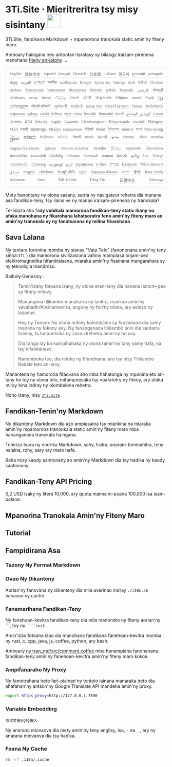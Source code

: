 <h1 style="justify-content:space-between">3Ti.Site ⋅ Mieritreritra tsy misy sisintany <img src="//i-01.eu.org/3Ti/logo.svg" style="user-select:none;margin-top:-1px;width:42px"></h1>

3Ti.Site, fandikana Markdown + mpamorona tranokala static amin'ny fiteny maro.

Amboary haingana ireo antontan-taratasy sy bilaogy iraisam-pirenena manohana [fiteny an-jatony](https://github.com/i18n-site/node/blob/main/lang/src/index.js) ...

<pre class="langli" style="display:flex;flex-wrap:wrap;background:transparent;border:1px solid #eee;font-size:12px;box-shadow:0 0 3px inset #eee;padding:12px 5px 4px 12px;justify-content:space-between;"><style>pre.langli i{font-weight:300;font-family:s;margin-right:7px;margin-bottom:8px;font-style:normal;color:#666;border-bottom:1px dashed #ccc;}</style><i>English</i><i> 简体中文 </i><i>español</i><i>français</i><i>Deutsch</i><i> 日本語 </i><i>italiano</i><i>한국어</i><i>русский</i><i>português</i><i>shqip</i><i>‫العربية‬</i><i>አማርኛ</i><i>অসমীয়া</i><i>azərbaycan</i><i>Eʋegbe</i><i>Aymar aru</i><i>Gaeilge</i><i>eesti</i><i>ଓଡ଼ିଆ</i><i>Oromoo</i><i>euskara</i><i>беларуская</i><i>bamanakan</i><i>български</i><i>íslenska</i><i>polski</i><i>bosanski</i><i>‫فارسی‬</i><i>भोजपुरी</i><i>Afrikaans</i><i>татар</i><i>dansk</i><i>‫ދިވެހިބަސް‬</i><i>ትግርኛ</i><i>डोगरी</i><i>संस्कृत भाषा</i><i>Filipino</i><i>suomi</i><i>Frysk</i><i>ខ្មែរ</i><i>ქართული</i><i>गोंयची कोंकणी</i><i>ગુજરાતી</i><i>avañe’ẽ</i><i>қазақ тілі</i><i>Kreyòl ayisyen</i><i>Hausa</i><i>Nederlands</i><i>кыргызча</i><i>galego</i><i>català</i><i>čeština</i><i>ಕನ್ನಡ</i><i>corsu</i><i>hrvatski</i><i>Runasimi</i><i>kurdî</i><i>‫کوردیی ناوەندی‬</i><i>Latina</i><i>latviešu</i><i>ລາວ</i><i>lietuvių</i><i>lingála</i><i>Luganda</i><i>Lëtzebuergesch</i><i>Kinyarwanda</i><i>română</i><i>Malagasy</i><i>Malti</i><i>मराठी</i><i>മലയാളം</i><i>Melayu</i><i>македонски</i><i>मैथिली</i><i>Māori</i><i>মৈতৈলোন্</i><i>монгол</i><i>বাংলা</i><i>Mizo ṭawng</i><i>မြန်မာ</i><i>𞄀𞄄𞄰𞄩𞄍𞄜𞄰</i><i>IsiXhosa</i><i>isiZulu</i><i>नेपाली</i><i>norsk</i><i>ਪੰਜਾਬੀ</i><i>‫پښتو‬</i><i>Nyanja</i><i>Akan</i><i>svenska</i><i>Gagana fa'a Sāmoa</i><i>српски</i><i>Sesotho sa Leboa</i><i>Sesotho</i><i>සිංහල</i><i>esperanto</i><i>slovenčina</i><i>slovenščina</i><i>Kiswahili</i><i>Gàidhlig</i><i>Cebuano</i><i>Soomaali</i><i>тоҷикӣ</i><i>తెలుగు</i><i>தமிழ்</i><i>ไทย</i><i>Türkçe</i><i>türkmen dili</i><i>Cymraeg</i><i>‫ئۇيغۇرچە‬</i><i>‫اردو‬</i><i>українська</i><i>o‘zbek</i><i>‫עברית‬</i><i>Ελληνικά</i><i>ʻŌlelo Hawaiʻi</i><i>‫سنڌي‬</i><i>magyar</i><i>chiShona</i><i>հայերեն</i><i>Igbo</i><i>Pagsasao Ilokano</i><i>‫ייִדיש‬</i><i>हिन्दी</i><i>Basa Sunda</i><i>Indonesia</i><i>Jawa</i><i>Èdè Yorùbá</i><i>Tiếng Việt</i><i> 正體中文 </i><i>Xitsonga</i></pre>

Mety hanontany ny olona sasany, satria ny navigateur rehetra dia manana asa fandikan-teny, tsy ilaina ve ny manao iraisam-pirenena ny tranokala?

Te-hilaza aho fa**ny vohikala mamorona fandikan-teny static ihany no afaka manohana ny fikarohana lahatsoratra feno amin'ny fiteny maro ao amin'ny tranokala sy ny fanatsarana ny milina fikarohana** .

## Sava Lalana

Ny tantara foronina momba ny siansa &quot;Vata Telo&quot; (fanononana amin'ny teny sinoa:`3Tǐ` ) dia mamorona sivilizasiona vahiny mampiasa onjam-peo elektromagnetika hifandraisana, miaraka amin'ny fisainana mangarahara sy ny teknolojia mandroso.

Baiboly·Genesisy :

> Tamin'izany fotoana izany, ny olona eran-tany dia nanana lantom-peo sy fiteny mitovy.
>
> Manangàna tilikambo manakatra ny lanitra, mankao amin’ny vavahadin’Andriamanitra, angony ny fon’ny olona, ​​ary aelezo ny lazanao.
>
> Hoy ny Tompo: Ny olona mitovy kolontsaina sy firazanana dia samy manana ny fokony avy. Ny fananganana tilikambo anio dia santatra fotsiny, fa hataontsika ny zava-drehetra amin'ny ho avy.
>
> Dia tonga izy ka nampihahaka ny olona tamin'ny tany samy hafa, ka tsy nifankahazo.
>
> Nanomboka teo, dia nitohy ny fifandirana, ary tsy nisy Tilikambo Babela teto an-tany.

Manantena ny hamorona fitaovana aho mba hahatonga ny mponina eto an-tany ho toy ny olona telo, mifampiresaka tsy voafatotry ny fiteny, ary afaka miray hina indray ny olombelona rehetra.

Noho izany, nisy [`3Ti.Site`](//3Ti.Site) .

## Fandikan-Tenin'ny Markdown

Ny dikanteny Markdown dia azo ampiasaina tsy miankina na miaraka amin'ny mpamorona tranonkala static amin'ny fiteny maro mba hananganana tranokala haingana.

Tehirizo tsara ny endrika Markdown, sahy, lisitra, anaram-boninahitra, teny nalaina, rohy, sary ary maro hafa.

Raha misy kaody santionany ao amin'ny Markdown dia tsy hadika ny kaody santionany.

## Fandikan-Teny API Pricing

0,2 USD isaky ny litera 10,000, ary quota maimaim-poana 100,000 isa isam-bolana.

## Mpanorina Tranokala Amin'ny Fiteny Maro

## Tutorial

## Fampidirana Asa

### Tazony Ny Format Markdown

### Ovao Ny Dikanteny

Aorian'ny fanovàna ny dikanteny dia mila averinao indray `./i18n.sh` hanavao ny cache.

### Fanamarihana Fandikan-Teny

Ny fanehoan-kevitra fandikan-teny dia mila manondro ny fiteny aorian'ny \```, toy ny ` ```rust` .

Amin'izao fotoana izao dia manohana fandikana fanehoan-kevitra momba ny rust, c, cpp, java, js, coffee, python, ary bash.

Amboary [ny tran_md/src/comment.coffee](https://github.com/i18n-site/node/blob/main/tran_md/src/comment.coffee) mba hanampiana fanohanana fandikan-teny amin'ny fanehoan-kevitra amin'ny fiteny maro kokoa.

### Ampifanaraho Ny Proxy

Ny fametrahana ireto fari-piainan'ny tontolo iainana manaraka ireto dia ahafahan'ny antson'ny Google Translate API mandeha amin'ny proxy.

```bash
export https_proxy=http://127.0.0.1:7890
```

### Variable Embedding

```
测试变量${0}嵌入
```

Ny anarana miovaova dia mety amin'ny teny anglisy, isa, `-` na `_` , ary ny anarana miovaova dia tsy hadika.

### Foana Ny Cache

```bash
rm -rf .i18n/.cache
```
